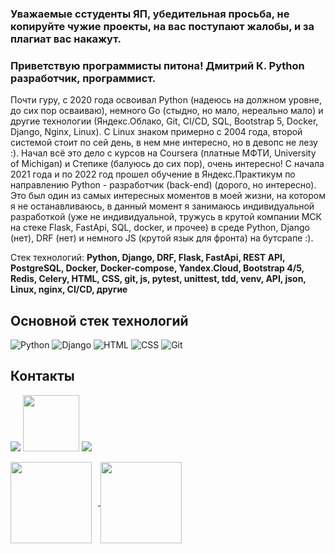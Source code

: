 ### Уважаемые сстуденты ЯП, убедительная просьба, не копируйте чужие проекты, на вас поступают жалобы, и за плагиат вас накажут.

### Приветствую программисты питона! Дмитрий К. Python разработчик, программист.
Почти гуру, с 2020 года освоивал Python (надеюсь на должном уровне, до сих пор осваиваю), немного Go (стыдно, но мало, нереально мало) и другие технологии (Яндекс.Облако, Git, CI/CD, SQL, Bootstrap 5, Docker, Django, Nginx, Linux). С Linux знаком примерно с 2004 года, второй системой стоит по сей день, в нем мне интересно, но в девопс не лезу :).
Начал всё это дело с курсов на Coursera (платные МФТИ, University of Michigan) и Степике (балуюсь до сих пор), очень интересно! C начала 2021 года и по 2022 год прошел обучение в Яндекс.Практикум по направлению Python - разработчик (back-end) (дорого, но интересно). Это был один из самых интересных моментов в моей жизни, на котором я не останавливаюсь, в данный момент я занимаюсь индивидуальной разработкой (уже не индивидуальной, тружусь в крутой компании МСК на стеке Flask, FastApi, SQL, docker, и прочее) в среде Python, Django (нет), DRF (нет) и немного JS (крутой язык для фронта) на бутсрапе :).

Стек технологий:
**Python, Django, DRF, Flask, FastApi, REST API, PostgreSQL, Docker, Docker-compose, Yandex.Cloud, Bootstrap 4/5, Redis, Celery, HTML, CSS, git, js, pytest, unittest, tdd, venv, API, json, Linux, nginx, CI/CD, другие**

## Основной стек технологий
![Python](/svg/python.svg)
![Django](/svg/django.svg)
![HTML](/svg/html-5.svg)
![CSS](/svg/css3.svg)
![Git](/svg/git.svg)

## Контакты
[<img src="./svg/telegram.svg">](https://t.me/Dmitriy_id)
[<img src="./svg/gmail.svg" width="90px" height="90px">](mailto:thebrootos@gmail.com)
[<img src="./svg/Linkedin.svg">](https://www.linkedin.com/in/dmitriy-klepikov/)

<div>
<a href="https://github-readme-stats.vercel.app/api?username=themasterid&hide=contribs&show_icons=true&theme=dark">
  <img  align="center" height="130" style="margin-right: 10px" src="https://github-readme-stats.vercel.app/api?username=themasterid&hide=contribs&show_icons=true&theme=dark" />
</a>
<a href="https://github-readme-stats.vercel.app/api/top-langs/?username=themasterid&layout=compact&theme=dark">
  <img align="center" height="130" src="https://github-readme-stats.vercel.app/api/top-langs/?username=themasterid&layout=compact&theme=dark" />
</a>
</div>
